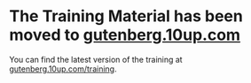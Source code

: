 # The Training Material has been moved to [gutenberg.10up.com](https://gutenberg.10up.com)

You can find the latest version of the training at [gutenberg.10up.com/training](https://gutenberg.10up.com/training).
